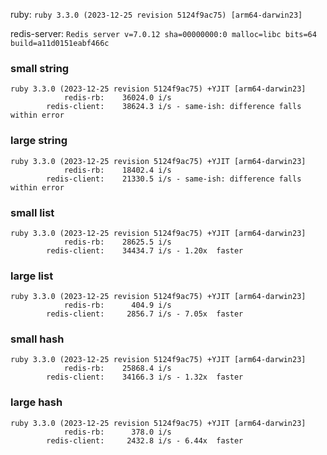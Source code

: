 ruby: `ruby 3.3.0 (2023-12-25 revision 5124f9ac75) [arm64-darwin23]`

redis-server: `Redis server v=7.0.12 sha=00000000:0 malloc=libc bits=64 build=a11d0151eabf466c`


### small string

```
ruby 3.3.0 (2023-12-25 revision 5124f9ac75) +YJIT [arm64-darwin23]
            redis-rb:    36024.0 i/s
        redis-client:    38624.3 i/s - same-ish: difference falls within error

```

### large string

```
ruby 3.3.0 (2023-12-25 revision 5124f9ac75) +YJIT [arm64-darwin23]
            redis-rb:    18402.4 i/s
        redis-client:    21330.5 i/s - same-ish: difference falls within error

```

### small list

```
ruby 3.3.0 (2023-12-25 revision 5124f9ac75) +YJIT [arm64-darwin23]
            redis-rb:    28625.5 i/s
        redis-client:    34434.7 i/s - 1.20x  faster

```

### large list

```
ruby 3.3.0 (2023-12-25 revision 5124f9ac75) +YJIT [arm64-darwin23]
            redis-rb:      404.9 i/s
        redis-client:     2856.7 i/s - 7.05x  faster

```

### small hash

```
ruby 3.3.0 (2023-12-25 revision 5124f9ac75) +YJIT [arm64-darwin23]
            redis-rb:    25868.4 i/s
        redis-client:    34166.3 i/s - 1.32x  faster

```

### large hash

```
ruby 3.3.0 (2023-12-25 revision 5124f9ac75) +YJIT [arm64-darwin23]
            redis-rb:      378.0 i/s
        redis-client:     2432.8 i/s - 6.44x  faster

```

